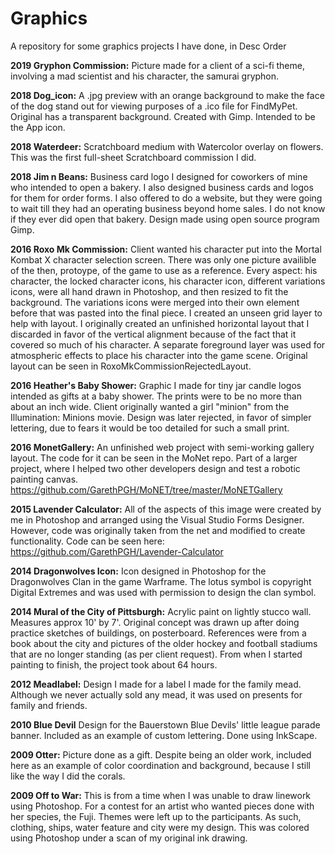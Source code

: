 <h1>Graphics</h2>

A repository for some graphics projects I have done, in Desc Order


**2019 Gryphon Commission:** Picture made for a client of a sci-fi theme, involving a mad scientist and his character, the samurai gryphon. 
 
 
**2018 Dog_icon:** A .jpg preview with an orange background to make the face of the dog stand out for viewing purposes of a .ico file for FindMyPet. Original has a transparent background. Created with Gimp. Intended to be the App icon.


**2018 Waterdeer:** Scratchboard medium with Watercolor overlay on flowers. This was the first full-sheet Scratchboard commission I did.


**2018 Jim n Beans:** Business card logo I designed for coworkers of mine who intended to open a bakery. I also designed business cards and logos for them for order forms. I also offered to do a website, but they were going to wait till they had an operating business beyond home sales. I do not know if they ever did open that bakery. Design made using open source program Gimp.


**2016 Roxo Mk Commission:** Client wanted his character put into the Mortal Kombat X character selection screen. There was only one picture availible of the then, protoype, of the game to use as a reference. Every aspect: his character, the locked character icons, his character icon, different variations icons, were all hand drawn in Photoshop, and then resized to fit the background. The variations icons were merged into their own element before that was pasted into the final piece. I created an unseen grid layer to help with layout. I originally created an unfinished horizontal layout that I discarded in favor of the vertical alignment because of the fact that it covered so much of his character. A separate foreground layer was used for atmospheric effects to place his character into the game scene. Original layout can be seen in RoxoMkCommissionRejectedLayout.


**2016 Heather's Baby Shower:** Graphic I made for tiny jar candle logos intended as gifts at a baby shower. The prints were to be no more than about an inch wide. Client originally wanted a girl "minion" from the Illumination: Minions movie. Design was later rejected, in favor of simpler lettering, due to fears it would be too detailed for such a small print.
 
 
**2016 MonetGallery:** An unfinished web project with semi-working gallery layout. The code for it can be seen in the MoNet repo. Part of a larger project, where I helped two other developers design and test a robotic painting canvas. https://github.com/GarethPGH/MoNET/tree/master/MoNETGallery


**2015 Lavender Calculator:** All of the aspects of this image were created by me in Photoshop and arranged using the Visual Studio Forms Designer. However, code was originally taken from the net and modified to create functionality. Code can be seen here: https://github.com/GarethPGH/Lavender-Calculator


**2014 Dragonwolves Icon:** Icon designed in Photoshop for the Dragonwolves Clan in the game Warframe. The lotus symbol is copyright Digital Extremes and was used with permission to design the clan symbol.


**2014 Mural of the City of Pittsburgh:** Acrylic paint on lightly stucco wall. Measures approx 10' by 7'. Original concept was drawn up after doing practice sketches of buildings, on posterboard. References were from a book about the city and pictures of the older hockey and football stadiums that are no longer standing (as per client request). From when I started painting to finish, the project took about 64 hours. 


**2012 Meadlabel:** Design I made for a label I made for the family mead. Although we never actually sold any mead, it was used on presents for family and friends.


**2010 Blue Devil** Design for the Bauerstown Blue Devils' little league parade banner. Included as an example of custom lettering. Done using InkScape.  
 
 
**2009 Otter:** Picture done as a gift. Despite being an older work, included here as an example of color coordination and background, because I still like the way I did the corals.


**2009 Off to War:** This is from a time when I was unable to draw linework using Photoshop. For a contest for an artist who wanted pieces done with her species, the Fuji. Themes were left up to the participants. As such, clothing, ships, water feature and city were my design. This was colored using Photoshop under a scan of my original ink drawing.
